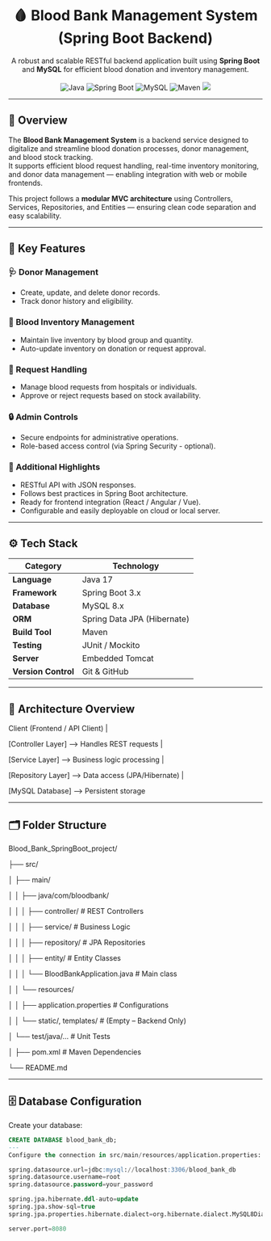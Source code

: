 <!-- PROJECT TITLE & BADGES -->
<h1 align="center">🩸 Blood Bank Management System (Spring Boot Backend)</h1>

<p align="center">
  A robust and scalable RESTful backend application built using <b>Spring Boot</b> and <b>MySQL</b> for efficient blood donation and inventory management.  
  <br>
  <br>
  <img src="https://img.shields.io/badge/Java-21-orange?style=for-the-badge&logo=openjdk" alt="Java">
  <img src="https://img.shields.io/badge/Spring%20Boot-3.x-brightgreen?style=for-the-badge&logo=springboot" alt="Spring Boot">
  <img src="https://img.shields.io/badge/MySQL-8.0-blue?style=for-the-badge&logo=mysql" alt="MySQL">
  <img src="https://img.shields.io/badge/Maven-4.0.0-red?style=for-the-badge&logo=apachemaven" alt="Maven">
  <img src="https://img.shields.io/badge/License-MIT-yellow?style=for-the-badge">
</p>

---

## 🧩 Overview

The **Blood Bank Management System** is a backend service designed to digitalize and streamline blood donation processes, donor management, and blood stock tracking.  
It supports efficient blood request handling, real-time inventory monitoring, and donor data management — enabling integration with web or mobile frontends.

This project follows a **modular MVC architecture** using Controllers, Services, Repositories, and Entities — ensuring clean code separation and easy scalability.

---

## 🌟 Key Features

### 🩺 Donor Management
- Create, update, and delete donor records.
- Track donor history and eligibility.

### 🧫 Blood Inventory Management
- Maintain live inventory by blood group and quantity.
- Auto-update inventory on donation or request approval.

### 🏥 Request Handling
- Manage blood requests from hospitals or individuals.
- Approve or reject requests based on stock availability.

### 🔒 Admin Controls
- Secure endpoints for administrative operations.
- Role-based access control (via Spring Security - optional).

### 🧠 Additional Highlights
- RESTful API with JSON responses.  
- Follows best practices in Spring Boot architecture.  
- Ready for frontend integration (React / Angular / Vue).  
- Configurable and easily deployable on cloud or local server.

---

## ⚙️ Tech Stack

| Category | Technology |
|-----------|-------------|
| **Language** | Java 17 |
| **Framework** | Spring Boot 3.x |
| **Database** | MySQL 8.x |
| **ORM** | Spring Data JPA (Hibernate) |
| **Build Tool** | Maven |
| **Testing** | JUnit / Mockito |
| **Server** | Embedded Tomcat |
| **Version Control** | Git & GitHub |

---

## 🧭 Architecture Overview

Client (Frontend / API Client)
|
>
[Controller Layer] --> Handles REST requests
|
>
[Service Layer] --> Business logic processing
|
>
[Repository Layer] --> Data access (JPA/Hibernate)
|
>
[MySQL Database] --> Persistent storage


---

## 🗂️ Folder Structure

Blood_Bank_SpringBoot_project/
>
├── src/
>
│ ├── main/
>
│ │ ├── java/com/bloodbank/
>
│ │ │ ├── controller/ # REST Controllers
>
│ │ │ ├── service/ # Business Logic
>
│ │ │ ├── repository/ # JPA Repositories
>
│ │ │ ├── entity/ # Entity Classes
>
│ │ │ └── BloodBankApplication.java # Main class
>
│ │ └── resources/
>
│ │ ├── application.properties # Configurations
>
│ │ └── static/, templates/ # (Empty – Backend Only)
>
│ └── test/java/… # Unit Tests
>
│
├── pom.xml # Maven Dependencies
>
└── README.md


---

## 🗄️ Database Configuration

Create your database:
```sql
CREATE DATABASE blood_bank_db;
---
Configure the connection in src/main/resources/application.properties:

spring.datasource.url=jdbc:mysql://localhost:3306/blood_bank_db
spring.datasource.username=root
spring.datasource.password=your_password

spring.jpa.hibernate.ddl-auto=update
spring.jpa.show-sql=true
spring.jpa.properties.hibernate.dialect=org.hibernate.dialect.MySQL8Dialect

server.port=8080
